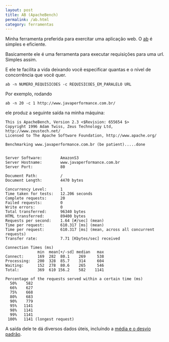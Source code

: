 ```yaml
---
layout: post
title: AB (ApacheBench)
permalink: /ab.html
category: ferramentas
---
```


Minha ferramenta preferida para exercitar uma aplicação web. O [ab][1] é simples e eficiente.

Basicamente ele é uma ferramenta para executar requisições para uma url. Simples assim. 

E ele te facilita a vida deixando você especificar quantas e o nível de concorrência que você quer.

	ab -n NUMERO_REQUISICOES -c REQUISICOES_EM_PARALELO URL

Por exemplo, rodando

	ab -n 20 -c 1 http://www.javaperformance.com.br/

ele produz a seguinte saída na minha máquina:

	This is ApacheBench, Version 2.3 <$Revision: 655654 $>
	Copyright 1996 Adam Twiss, Zeus Technology Ltd, http://www.zeustech.net/
	Licensed to The Apache Software Foundation, http://www.apache.org/
	
	Benchmarking www.javaperformance.com.br (be patient).....done
	
	
	Server Software:        AmazonS3
	Server Hostname:        www.javaperformance.com.br
	Server Port:            80
		
	Document Path:          /
	Document Length:        4470 bytes
		
	Concurrency Level:      1
	Time taken for tests:   12.206 seconds
	Complete requests:      20
	Failed requests:        0
	Write errors:           0
	Total transferred:      96340 bytes
	HTML transferred:       89400 bytes
	Requests per second:    1.64 [#/sec] (mean)
	Time per request:       610.317 [ms] (mean)
	Time per request:       610.317 [ms] (mean, across all concurrent requests)
	Transfer rate:          7.71 [Kbytes/sec] received
		
	Connection Times (ms)
	              min  mean[+/-sd] median   max
	Connect:      169  282  80.1    269     538
	Processing:   200  328  85.7    314     604
	Waiting:      152  278  80.6    265     546
	Total:        369  610 156.2    582    1141
		
	Percentage of the requests served within a certain time (ms)
	  50%    582
	  66%    627
	  75%    668
	  80%    683
	  90%    779
	  95%   1141
	  98%   1141
	  99%   1141
	 100%   1141 (longest request)
	
A saída dele te dá diversos dados úteis, incluíndo a [média e o desvio padrão][2].

[1]: http://httpd.apache.org/docs/2.0/programs/ab.html
[2]: /medias-inuteis-sem-desvio-padrao.html
